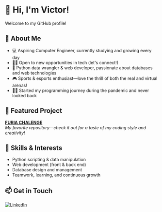 # 👋 Hi, I'm Victor!

Welcome to my GitHub profile!

## 🚀 About Me
- 💻 Aspiring Computer Engineer, currently studying and growing every day
- 🧑‍💼 Open to new opportunities in tech (let's connect!)
- 🐍 Python data wrangler & web developer, passionate about databases and web technologies
- 🎮 Sports & esports enthusiast—love the thrill of both the real and virtual arenas!
- 👨‍💻 Started my programming journey during the pandemic and never looked back

## 🌟 Featured Project
[**FURIA CHALENGE**](https://github.com/borboncio/FURIA_CHALENGE)  
*My favorite repository—check it out for a taste of my coding style and creativity!*

## 🔧 Skills & Interests
- Python scripting & data manipulation
- Web development (front & back end)
- Database design and management
- Teamwork, learning, and continuous growth

## 📫 Get in Touch
[![LinkedIn](https://img.shields.io/badge/LinkedIn-victor--santos--borba-blue?logo=linkedin)](https://www.linkedin.com/in/victor-santos-borba-83527b149/)

